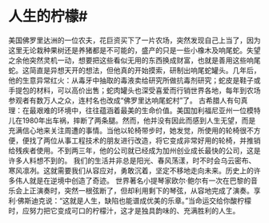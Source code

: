 # 人生的柠檬#
美国佛罗里达洲的一位农夫，花巨资买下了一片农场，突然发现自己上当了，因为这里无论栽种果树还是养猪都是不可能的，盛产的只是一些小橡木及响尾蛇。失望之余他突然灵机一动，想要把这些看似无用的东西换成财富，也就是善用这些响尾蛇。这简直是异想天开的想法，但他真的开始摸索，研制出响尾蛇罐头。几年后，他的生意异常红火：从毒牙中抽取的毒液卖给研究所做抗毒剂研究；蛇皮是鞋子或手提包的材料，可以高价出售；蛇肉罐头也深受喜爱而行销世界各地，每年到农场参观者有数万人之众，连村名也改成“佛罗里达响尾蛇村”了。
古希腊人有句真理：在最艰难的环境中，往往蕴涵着最美的生命价值。美国加利福尼亚州一位模特儿在1980年出车祸，摔断了两条腿。然而，他并没有因此而感到人生无望，而是充满信心地来关注周遭的事情。当他以轮椅带步时，她发觉，所使用的轮椅很不方便，便找了两位从事工程技术的朋友进行改造，将它变成非常好用的轮椅，并推销给残疾者使用。不到两三年，他的公司就已经成为加州创业成长最快的公司，这是许多人料想不到的。
我们的生活并非总是阳光、春风荡漾，时不时会乌云密布、寒风凛冽。这就需要我们从容应对，勇敢沉着，坚定不移地走向未来。历史上的许多伟人就是在逆境中创造了奇迹。
世界著名小提琴家欧尔·鲍尔有一次在巴黎的音乐会上正演奏时，突然一根弦断了，但却利用剩下的琴弦，从容地完成了演奏。享利·佛斯迪克说：“这就是人生，缺陷也能谱成优美的乐章。”当命运交给你酸柠檬时，应努力把它变成可口的柠檬汁，这才是独具韵味的、充满胜利的人生。
 